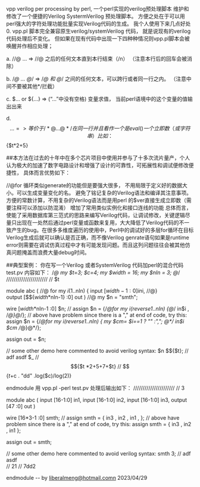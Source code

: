 vpp verilog per processing by perl, 一个perl实现的verilog预处理脚本
维护和修改了一个便捷的Verilog SystermVerilog 预处理脚本。 方便之处在于可以用perl强大的字符处理功能批量实现Verilog代码的生成。 我个人使用下来几点好处
0. vpp.pl 脚本完全兼容原生verilog/systemVerilog 代码， 就是说现有的verilog代码处理后不变化。 但如果在现有代码中出现一下四种种情况则vpp.pl脚本会被唤醒并作相应处理；


  a. //@ ...        => //@ 之后的任何文本直到本行结束（/n） （注意本行后的回车会被消除）


  b. /*@ ... @*/    => /*@ 和 @*/ 之间的任何文本，可以跨行或者同一行之内。 （注意中间不要被其他*/拦截）


  c. $... or ${...} => (“...”中没有空格) 变量求值， 当前perl语境中的这个变量的值输出出来


  d. $${...}        => 等价于/*@...@*/在同一行并且看作一个是eval() 一个立即数（或字符串）比如： $${$t*2+5}


##本方法在过去的十年中在多个芯片项目中使用并参与了十多次流片量产，个人认为极大的加速了数字电路设计和增强了设计的可靠性，可拓展性和调试便修改便捷性， 具体而言优势如下：

//@for 循环类似generate的功能但是要强大很多， 不用局限于定义好的数据大小。可以生成变量变化的名。 避免了铭记复杂的Verilog语法和编译其注意事项。
方便的常数计算，不用复杂的Verilog语法而是用perl 的$ver直接生成立即数（需要注释可以添加以防混淆）
增加了常用类似实例化和接口连线的功能
总体而言，使能了采用数据库第三范式的思路来编写Verilog代码，让调试修改，关键逻辑尽量只出现在一处然后通过perl变量或函数来复用，大大降低了Verilog代码的不一致产生的bug。在很多多维度遍历的使用中，Perl中的调试好的多层for循环在目标Verilog生成后就可以确认是否正确，而不像Verilog genrate语句如果是runtime error则需要在调试仿真过程中才有可能发现问题。而且这列问题往往会被其他仿真问题掩盖而浪费大量debug时间。

##典型案例：
你在写一个Verilog 或者SystemVerilog 代码加perl的混合代码 test.pv 内容如下：
/*@
my $t=3; $c=4;
my $width = 16; 
my $nIn   = 3;
@*/
//////////////////////
// $t

module abc (
//@ for my $i (1..$nIn) {
    input [$width-1:0] in$i,
    //@}  
    output [$${$width*$nIn-1} :0] out
)
//@ my $n =  "smth";

wire  [$width*$nIn-1 :0] $n;
// assign $n = {/*@for my $i (reverse 1..$nIn) {@*/ in$i , /*@}@*/};
// above have problem since there is a "," at end of code, try this:
assign $n = {/*@for my $i (reverse 1..$nIn) { my  $cm= $i==1 ? "" :","; @*/ in$i $cm /*@}@*/};

assign out = $n; 

// some other demo here commented to avoid verilog syntax:  $n $${$t};
// adf asdf   $_
// $${$t *2+5+7+$t}
// $${$t+$c . "dd" .log($c)/log(2)}
 
endmodule
用 vpp.pl -perl test.pv 处理后输出如下：
//////////////////////
// 3

module abc (
    input [16-1:0] in1,
    input [16-1:0] in2,
    input [16-1:0] in3,
    output [47 :0] out
)

wire  [16*3-1 :0] smth;
// assign smth = { in3 ,  in2 ,  in1 , };
// above have problem since there is a "," at end of code, try this:
assign smth = { in3 ,  in2 ,  in1  };

assign out = smth;

// some other demo here commented to avoid verilog syntax:  smth 3;
// adf asdf   
// 21
// 7dd2

endmodule
-- by liberalmeng@hotmail.comn 2023/04/29

